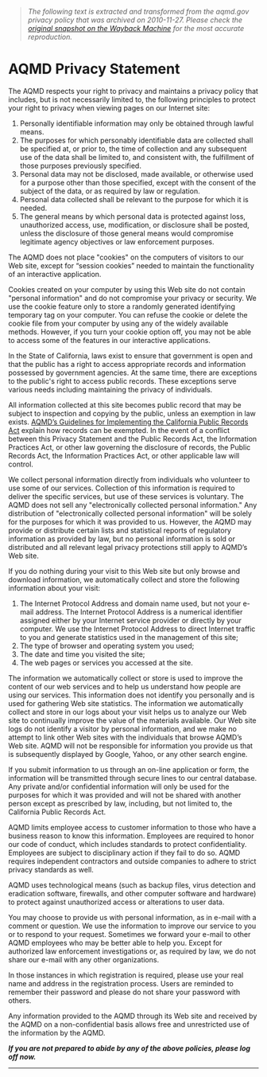 > *The following text is extracted and transformed from the aqmd.gov privacy policy that was archived on 2010-11-27. Please check the [original snapshot on the Wayback Machine](https://web.archive.org/web/20101127040216id_/http%3A//www.aqmd.gov/privacy.html) for the most accurate reproduction.*

# AQMD Privacy Statement

The AQMD respects your right to privacy and maintains a privacy policy that includes, but is not necessarily limited to, the following principles to protect your right to privacy when viewing pages on our Internet site: 

  1. Personally identifiable information may only be obtained through lawful means. 
  2. The purposes for which personably identifiable data are collected shall be specified at, or prior to, the time of collection and any subsequent use of the data shall be limited to, and consistent with, the fulfillment of those purposes previously specified. 
  3. Personal data may not be disclosed, made available, or otherwise used for a purpose other than those specified, except with the consent of the subject of the data, or as required by law or regulation. 
  4. Personal data collected shall be relevant to the purpose for which it is needed. 
  5. The general means by which personal data is protected against loss, unauthorized access, use, modification, or disclosure shall be posted, unless the disclosure of those general means would compromise legitimate agency objectives or law enforcement purposes. 



The AQMD does not place "cookies" on the computers of visitors to our Web site, except for “session cookies” needed to maintain the functionality of an interactive application.

Cookies created on your computer by using this Web site do not contain "personal information" and do not compromise your privacy or security. We use the cookie feature only to store a randomly generated identifying temporary tag on your computer. You can refuse the cookie or delete the cookie file from your computer by using any of the widely available methods. However, if you turn your cookie option off, you may not be able to access some of the features in our interactive applications.

In the State of California, laws exist to ensure that government is open and that the public has a right to access appropriate records and information possessed by government agencies. At the same time, there are exceptions to the public's right to access public records. These exceptions serve various needs including maintaining the privacy of individuals. 

All information collected at this site becomes public record that may be subject to inspection and copying by the public, unless an exemption in law exists. [AQMD’s Guidelines for Implementing the California Public Records Act](https://web.archive.org/web/20101127040216id_/http%3A//www.aqmd.gov/prr/prag.html) explain how records can be exempted. In the event of a conflict between this Privacy Statement and the Public Records Act, the Information Practices Act, or other law governing the disclosure of records, the Public Records Act, the Information Practices Act, or other applicable law will control.

We collect personal information directly from individuals who volunteer to use some of our services. Collection of this information is required to deliver the specific services, but use of these services is voluntary. The AQMD does not sell any "electronically collected personal information." Any distribution of "electronically collected personal information" will be solely for the purposes for which it was provided to us. However, the AQMD may provide or distribute certain lists and statistical reports of regulatory information as provided by law, but no personal information is sold or distributed and all relevant legal privacy protections still apply to AQMD’s Web site. 

If you do nothing during your visit to this Web site but only browse and download information, we automatically collect and store the following information about your visit:

  1. The Internet Protocol Address and domain name used, but not your e-mail address. The Internet Protocol Address is a numerical identifier assigned either by your Internet service provider or directly by your computer. We use the Internet Protocol Address to direct Internet traffic to you and generate statistics used in the management of this site; 
  2. The type of browser and operating system you used; 
  3. The date and time you visited the site; 
  4. The web pages or services you accessed at the site. 



The information we automatically collect or store is used to improve the content of our web services and to help us understand how people are using our services. This information does not identify you personally and is used for gathering Web site statistics. The information we automatically collect and store in our logs about your visit helps us to analyze our Web site to continually improve the value of the materials available. Our Web site logs do not identify a visitor by personal information, and we make no attempt to link other Web sites with the individuals that browse AQMD’s Web site. AQMD will not be responsible for information you provide us that is subsequently displayed by Google, Yahoo, or any other search engine.

If you submit information to us through an on-line application or form, the information will be transmitted through secure lines to our central database. Any private and/or confidential information will only be used for the purposes for which it was provided and will not be shared with another person except as prescribed by law, including, but not limited to, the California Public Records Act. 

AQMD limits employee access to customer information to those who have a business reason to know this information. Employees are required to honor our code of conduct, which includes standards to protect confidentiality. Employees are subject to disciplinary action if they fail to do so. AQMD requires independent contractors and outside companies to adhere to strict privacy standards as well. 

AQMD uses technological means (such as backup files, virus detection and eradication software, firewalls, and other computer software and hardware) to protect against unauthorized access or alterations to user data. 

You may choose to provide us with personal information, as in e-mail with a comment or question. We use the information to improve our service to you or to respond to your request. Sometimes we forward your e-mail to other AQMD employees who may be better able to help you. Except for authorized law enforcement investigations or, as required by law, we do not share our e-mail with any other organizations.

In those instances in which registration is required, please use your real name and address in the registration process. Users are reminded to remember their password and please do not share your password with others. 

Any information provided to the AQMD through its Web site and received by the AQMD on a non-confidential basis allows free and unrestricted use of the information by the AQMD.

_**If you are not prepared to abide by any of the above policies, please log off now.**_

* * *

